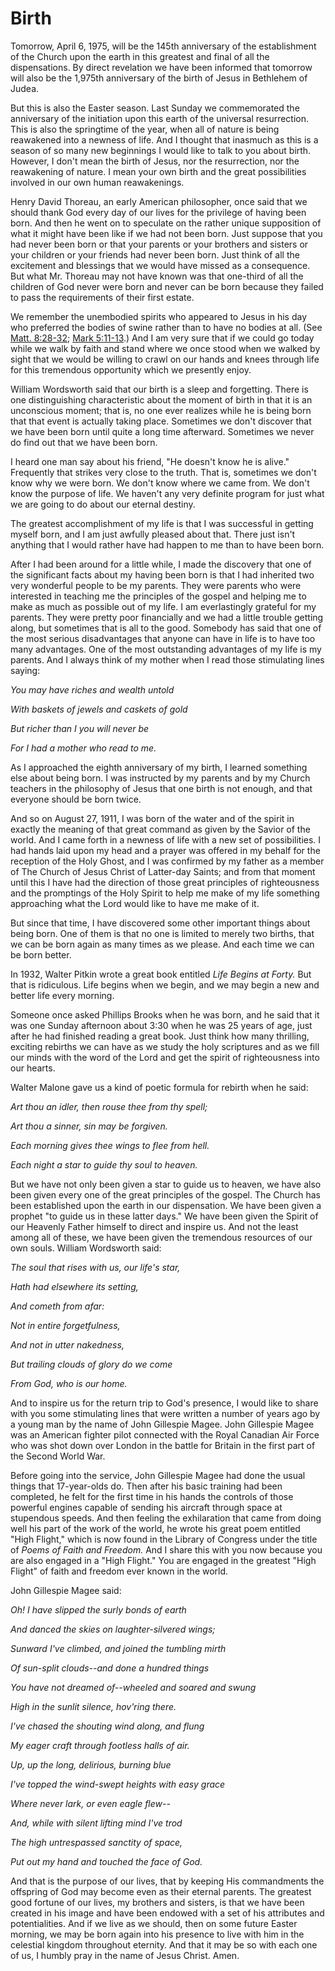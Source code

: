 # Birth

Tomorrow, April 6, 1975, will be the 145th anniversary of the establishment of
the Church upon the earth in this greatest and final of all the dispensations.
By direct revelation we have been informed that tomorrow will also be the
1,975th anniversary of the birth of Jesus in Bethlehem of Judea.

But this is also the Easter season. Last Sunday we commemorated the
anniversary of the initiation upon this earth of the universal resurrection.
This is also the springtime of the year, when all of nature is being
reawakened into a newness of life. And I thought that inasmuch as this is a
season of so many new beginnings I would like to talk to you about birth.
However, I don't mean the birth of Jesus, nor the resurrection, nor the
reawakening of nature. I mean your own birth and the great possibilities
involved in our own human reawakenings.

Henry David Thoreau, an early American philosopher, once said that we should
thank God every day of our lives for the privilege of having been born. And
then he went on to speculate on the rather unique supposition of what it might
have been like if we had not been born. Just suppose that you had never been
born or that your parents or your brothers and sisters or your children or
your friends had never been born. Just think of all the excitement and
blessings that we would have missed as a consequence. But what Mr. Thoreau may
not have known was that one-third of all the children of God never were born
and never can be born because they failed to pass the requirements of their
first estate.

We remember the unembodied spirits who appeared to Jesus in his day who
preferred the bodies of swine rather than to have no bodies at all. (See
[Matt. 8:28-32](https://www.lds.org/scriptures/nt/matt/8.28-32?lang=eng#27);
[Mark 5:11-13](https://www.lds.org/scriptures/nt/mark/5.11-13?lang=eng#10).)
And I am very sure that if we could go today while we walk by faith and stand
where we once stood when we walked by sight that we would be willing to crawl
on our hands and knees through life for this tremendous opportunity which we
presently enjoy.

William Wordsworth said that our birth is a sleep and forgetting. There is one
distinguishing characteristic about the moment of birth in that it is an
unconscious moment; that is, no one ever realizes while he is being born that
that event is actually taking place. Sometimes we don't discover that we have
been born until quite a long time afterward. Sometimes we never do find out
that we have been born.

I heard one man say about his friend, "He doesn't know he is alive."
Frequently that strikes very close to the truth. That is, sometimes we don't
know why we were born. We don't know where we came from. We don't know the
purpose of life. We haven't any very definite program for just what we are
going to do about our eternal destiny.

The greatest accomplishment of my life is that I was successful in getting
myself born, and I am just awfully pleased about that. There just isn't
anything that I would rather have had happen to me than to have been born.

After I had been around for a little while, I made the discovery that one of
the significant facts about my having been born is that I had inherited two
very wonderful people to be my parents. They were parents who were interested
in teaching me the principles of the gospel and helping me to make as much as
possible out of my life. I am everlastingly grateful for my parents. They were
pretty poor financially and we had a little trouble getting along, but
sometimes that is all to the good. Somebody has said that one of the most
serious disadvantages that anyone can have in life is to have too many
advantages. One of the most outstanding advantages of my life is my parents.
And I always think of my mother when I read those stimulating lines saying:

_You may have riches and wealth untold_

_With baskets of jewels and caskets of gold_

_But richer than I you will never be_

_For I had a mother who read to me._

As I approached the eighth anniversary of my birth, I learned something else
about being born. I was instructed by my parents and by my Church teachers in
the philosophy of Jesus that one birth is not enough, and that everyone should
be born twice.

And so on August 27, 1911, I was born of the water and of the spirit in
exactly the meaning of that great command as given by the Savior of the world.
And I came forth in a newness of life with a new set of possibilities. I had
hands laid upon my head and a prayer was offered in my behalf for the
reception of the Holy Ghost, and I was confirmed by my father as a member of
The Church of Jesus Christ of Latter-day Saints; and from that moment until
this I have had the direction of those great principles of righteousness and
the promptings of the Holy Spirit to help me make of my life something
approaching what the Lord would like to have me make of it.

But since that time, I have discovered some other important things about being
born. One of them is that no one is limited to merely two births, that we can
be born again as many times as we please. And each time we can be born better.

In 1932, Walter Pitkin wrote a great book entitled _Life Begins at Forty._ But
that is ridiculous. Life begins when we begin, and we may begin a new and
better life every morning.

Someone once asked Phillips Brooks when he was born, and he said that it was
one Sunday afternoon about 3:30 when he was 25 years of age, just after he had
finished reading a great book. Just think how many thrilling, exciting
rebirths we can have as we study the holy scriptures and as we fill our minds
with the word of the Lord and get the spirit of righteousness into our hearts.

Walter Malone gave us a kind of poetic formula for rebirth when he said:

_Art thou an idler, then rouse thee from thy spell;_

_Art thou a sinner, sin may be forgiven._

_Each morning gives thee wings to flee from hell._

_Each night a star to guide thy soul to heaven._

But we have not only been given a star to guide us to heaven, we have also
been given every one of the great principles of the gospel. The Church has
been established upon the earth in our dispensation. We have been given a
prophet "to guide us in these latter days." We have been given the Spirit of
our Heavenly Father himself to direct and inspire us. And not the least among
all of these, we have been given the tremendous resources of our own souls.
William Wordsworth said:

_The soul that rises with us, our life's star,_

_Hath had elsewhere its setting,_

_And cometh from afar:_

_Not in entire forgetfulness,_

_And not in utter nakedness,_

_But trailing clouds of glory do we come_

_From God, who is our home._

And to inspire us for the return trip to God's presence, I would like to share
with you some stimulating lines that were written a number of years ago by a
young man by the name of John Gillespie Magee. John Gillespie Magee was an
American fighter pilot connected with the Royal Canadian Air Force who was
shot down over London in the battle for Britain in the first part of the
Second World War.

Before going into the service, John Gillespie Magee had done the usual things
that 17-year-olds do. Then after his basic training had been completed, he
felt for the first time in his hands the controls of those powerful engines
capable of sending his aircraft through space at stupendous speeds. And then
feeling the exhilaration that came from doing well his part of the work of the
world, he wrote his great poem entitled "High Flight," which is now found in
the Library of Congress under the title of _Poems of Faith and Freedom._ And I
share this with you now because you are also engaged in a "High Flight." You
are engaged in the greatest "High Flight" of faith and freedom ever known in
the world.

John Gillespie Magee said:

_Oh! I have slipped the surly bonds of earth_

_And danced the skies on laughter-silvered wings;_

_Sunward I've climbed, and joined the tumbling mirth_

_Of sun-split clouds--and done a hundred things_

_You have not dreamed of--wheeled and soared and swung_

_High in the sunlit silence, hov'ring there._

_I've chased the shouting wind along, and flung_

_My eager craft through footless halls of air._

_Up, up the long, delirious, burning blue_

_I've topped the wind-swept heights with easy grace_

_Where never lark, or even eagle flew--_

_And, while with silent lifting mind I've trod_

_The high untrespassed sanctity of space,_

_Put out my hand and touched the face of God._

And that is the purpose of our lives, that by keeping His commandments the
offspring of God may become even as their eternal parents. The greatest good
fortune of our lives, my brothers and sisters, is that we have been created in
his image and have been endowed with a set of his attributes and
potentialities. And if we live as we should, then on some future Easter
morning, we may be born again into his presence to live with him in the
celestial kingdom throughout eternity. And that it may be so with each one of
us, I humbly pray in the name of Jesus Christ. Amen.


